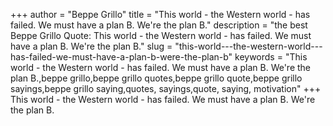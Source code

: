 +++
author = "Beppe Grillo"
title = "This world - the Western world - has failed. We must have a plan B. We're the plan B."
description = "the best Beppe Grillo Quote: This world - the Western world - has failed. We must have a plan B. We're the plan B."
slug = "this-world---the-western-world---has-failed-we-must-have-a-plan-b-were-the-plan-b"
keywords = "This world - the Western world - has failed. We must have a plan B. We're the plan B.,beppe grillo,beppe grillo quotes,beppe grillo quote,beppe grillo sayings,beppe grillo saying,quotes, sayings,quote, saying, motivation"
+++
This world - the Western world - has failed. We must have a plan B. We're the plan B.
